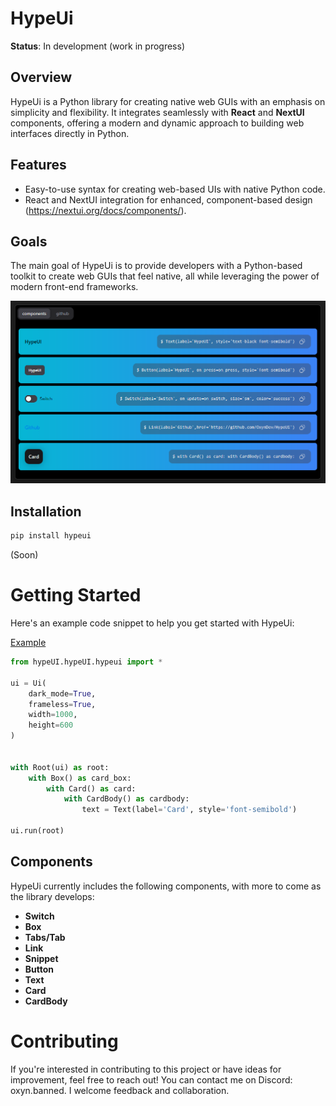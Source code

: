 # HypeUi

**Status**: In development (work in progress)

## Overview

HypeUi is a Python library for creating native web GUIs with an emphasis on simplicity and flexibility. It integrates seamlessly with **React** and **NextUI** components, offering a modern and dynamic approach to building web interfaces directly in Python.

## Features

- Easy-to-use syntax for creating web-based UIs with native Python code.
- React and NextUI integration for enhanced, component-based design (https://nextui.org/docs/components/).

## Goals

The main goal of HypeUi is to provide developers with a Python-based toolkit to create web GUIs that feel native, all while leveraging the power of modern front-end frameworks.


![demo](https://github.com/OxynDev/HypeUi/blob/main/demo.png?raw=true)

## Installation

```bash
pip install hypeui
```

(Soon)

# Getting Started
Here's an example code snippet to help you get started with HypeUi:

[Example](https://github.com/OxynDev/HypeUi/blob/main/test.py)

```python
from hypeUI.hypeUI.hypeui import *

ui = Ui(
    dark_mode=True,
    frameless=True,
    width=1000,
    height=600
)


with Root(ui) as root:
    with Box() as card_box:
        with Card() as card:
            with CardBody() as cardbody:
                text = Text(label='Card', style='font-semibold')

ui.run(root)
```

## Components

HypeUi currently includes the following components, with more to come as the library develops:

- **Switch**
- **Box**
- **Tabs/Tab**
- **Link**
- **Snippet**
- **Button**
- **Text**
- **Card**
- **CardBody**

# Contributing
If you're interested in contributing to this project or have ideas for improvement, feel free to reach out! You can contact me on Discord: oxyn.banned. I welcome feedback and collaboration.
